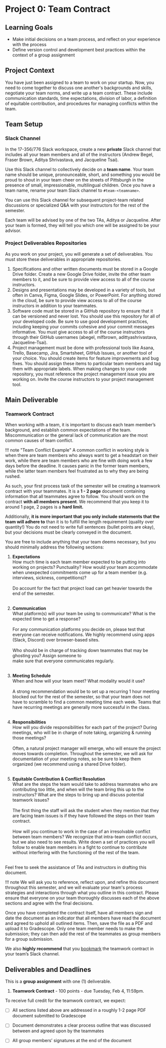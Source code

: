 # Project 0: Team Contract

## Learning Goals

- Make initial decisions on a team process, and reflect on your experience with the process
- Define version control and development best practices within the context of a group assignment

## Project Context

You have just been assigned to a team to work on your startup. Now, you need to come together to discuss one another's backgrounds and skills, negotiate your team norms, and write up a team contract. These include communication standards, time expectations, division of labor, a definition of equitable contribution, and procedures for managing conflicts within the team.

## Team Setup

### Slack Channel

In the 17-356/776 Slack workspace, create a new **private** Slack channel that includes all your team members and all of the instructors (Andrew Begel, Fraser Brown, Aditya Shrivastava, and Jacqueline Tsai).

Use this Slack channel to collectively decide on a **team name**. Your team name should be unique, pronounceable, short, and something you would be proud to shout in your team cheer on the streets of Pittsburgh in the presence of small, impressionable, multilingual children. Once you have a team name, rename your team Slack channel to `#team-<teamname>`.

You can use this Slack channel for subsequent project-team related discussions or specialized Q&A with your instructors for the rest of the semester.

Each team will be advised by one of the two TAs, Aditya or Jacqueline. After your team is formed, they will tell you which one will be assigned to be your advisor.

### Project Deliverables Repositories

As you work on your project, you will generate a set of deliverables. You must store these deliverables in appropriate repositories.

1. Specifications and other written documents must be stored in a Google Drive folder. Create a new Google Drive folder, invite the other team members to it, and be sure to provide view access to all of the course instructors.
1. Designs and presentations may be developed in a variety of tools, but often in Canva, Figma, Google Slides, or PowerPoint. For anything stored in the cloud, be sure to provide view access to all of the course instructors in addition to your teammates. 
1. Software code must be stored in a GitHub repository to ensure that it can be versioned and never lost. You should use this repository for all of your developed code. Be sure to use good development practices, including keeping your commits cohesive and your commit messages informative. You must give access to all of the course instructors through their GitHub usernames (abegel, mlfbrown, adittyashrivastava, Jacqueline-Tsai).
1. Project management must be done with professional tools like Asana, Trello, Basecamp, Jira, Smartsheet, GitHub Issues, or another tool of your choice. You should create items for feature improvements and bug fixes. You should assign these items to particular team members and tag them with appropriate labels. When making changes to your code repository, you must reference the project management issue you are working on. Invite the course instructors to your project management tool.

## Main Deliverable

### Teamwork Contract

When working with a team, it is important to discuss each team member’s background, and establish common expectations of the team. Miscommunication or the general lack of communication are the most common causes of team conflict. 

!!! note "Team Conflict Example"
    A common conflict in working style is when there are team members who always want to get a headstart on their work, while there are team members who are fine with doing work a few days before the deadline. It causes panic in the former team members, while the latter team members feel frustrated as to why they are being rushed. 

As such, your first process task of the semester will be creating a teamwork contract with your teammates. It is a **1 - 2 page** document containing information that all teammates agree to follow. You should work on the contract **with all members present**. We recommend that you keep it to around 1 page, 2 pages is a **hard limit.**

Additionally, **it is more important that you only include statements that the team will adhere to** than it is to fulfill the length requirement (quality over quantity!) You do not need to write full sentences (bullet points are okay), but your decisions must be clearly conveyed in the document.

You are free to include anything that your team deems necessary, but you should minimally address the following sections:

1. **Expectations**<br/>
How much time is each team member expected to be putting into working on projects? Punctuality? 
How would your team accommodate when unexpected commitments come up for a team member (e.g. interviews, sickness, competitions)?<br/><br/>
Do account for the fact that project load can get heavier towards the end of the semester.<br/><br/> 

1. **Communication**<br/>
What platform(s) will your team be using to communicate? What is the expected time to get a response? <br/><br/>
For any communication platforms you decide on, please test that everyone can receive notifications. 
We highly recommend using apps (Slack, Discord) over browser-based sites.<br/><br/>
Who should be in charge of tracking down teammates that may be ghosting you? Assign someone to  
make sure that everyone communicates regularly.<br/><br/>

1. **Meeting Schedule**<br/>
When and how will your team meet? What modality would it use? <br/><br/>
A strong recommendation would be to set up a recurring 1 hour meeting blocked out for the rest of the semester, 
so that your team does not have to scramble to find a common meeting time each week. 
Teams that have recurring meetings are generally more successful in the class.<br/><br/>

1. **Responsibilities**<br/>
How will you divide responsibilities for each part of the project? During meetings, 
who will be in charge of note taking, organizing & running those meetings? <br/><br/>
Often, a natural project manager will emerge, who will ensure the project moves towards completion. 
Throughout the semester, we will ask for documentation of your meeting notes, 
so be sure to keep them organized (we recommend using a shared Drive folder).<br/><br/>

1. **Equitable Contribution & Conflict Resolution**<br/>
What are the steps the team would take to address teammates who are contributing too little, 
and when will the team bring this up to the instructors?
 What are the steps to bring up and discuss potential teamwork issues?<br><br>
The first thing the staff will ask the student when they mention that they are facing team issues 
is if they have followed the steps on their team contract.<br><br>
How will you continue to work in the case of an irresolvable conflict between team members? 
We recognize that intra-team conflict occurs, but we also need to see results. 
Write down a set of practices you will follow to enable team members in a 
fight to continue to contribute without interfering with the functioning of the rest of the team.<br><br>

Feel free to seek the assistance of TAs and instructors in drafting this document. 

!!! note
    We will ask you to reference, reflect upon, and refine this document throughout this semester, and we will evaluate your team's process strategies and interactions through what you outline in this contract. Please ensure that everyone on your team thoroughly discusses each of the above sections and agree with the final decisions.

Once you have completed the contract itself, have all members sign and date the document as an indicator that all members have read the document and agreed to uphold all outlined items. Then, save the file as a PDF and upload it to Gradescope. Only one team member needs to make the submission; they can then add the rest of the teammates as group members for a group submission. 

We also **highly recommend** that you [bookmark](https://slack.com/help/articles/205239997-Pin-messages-and-bookmark-links)
the teamwork contract in your team’s Slack channel.



## Deliverables and Deadlines

This is a **group assignment** with one (1) deliverable. 

1. **Teamwork Contract** - 100 points - due Tuesday, Feb 4, 11:59pm.

To receive full credit for the teamwork contract, we expect:

- [ ] All sections listed above are addressed in a roughly 1-2 page PDF document submitted to Gradescope
- [ ] Document demonstrates a clear process outline that was discussed between and agreed upon by the teammates
- [ ] All group members’ signatures at the end of the document

